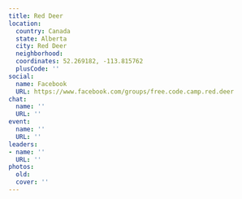 ```yaml
---
title: Red Deer
location:
  country: Canada
  state: Alberta
  city: Red Deer
  neighborhood: 
  coordinates: 52.269182, -113.815762
  plusCode: ''
social:
  name: Facebook
  URL: https://www.facebook.com/groups/free.code.camp.red.deer
chat:
  name: ''
  URL: ''
event:
  name: ''
  URL: ''
leaders:
- name: ''
  URL: ''
photos:
  old: 
  cover: ''
---
```


